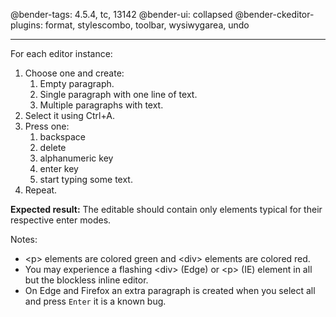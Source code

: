 @bender-tags: 4.5.4, tc, 13142
@bender-ui: collapsed
@bender-ckeditor-plugins: format, stylescombo, toolbar, wysiwygarea, undo

----

For each editor instance:

1. Choose one and create:
   1. Empty paragraph.
   2. Single paragraph with one line of text.
   3. Multiple paragraphs with text.
2. Select it using Ctrl+A.
3. Press one:
   1. backspace
   2. delete
   3. alphanumeric key
   4. enter key
   5. start typing some text.
4. Repeat.

**Expected result:** The editable should contain only elements typical for their respective enter modes.

Notes:

- &lt;p&gt; elements are colored green and &lt;div&gt; elements are colored red.
- You may experience a flashing &lt;div&gt; (Edge) or &lt;p&gt; (IE) element in all but the blockless inline editor.
- On Edge and Firefox an extra paragraph is created when you select all and press `Enter` it is a known bug.